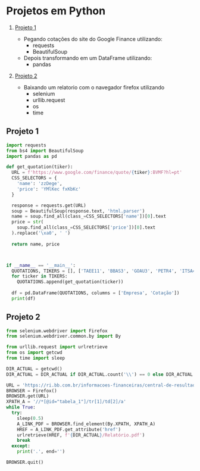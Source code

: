 # Projetos em Python

1. [Projeto 1](#Projeto-1)
   - Pegando cotações do site do Google Finance utilizando:
        * requests
        * BeautifulSoup
    - Depois transformando em um DataFrame utilizando:
        - pandas

2. [Projeto 2](#Projeto-2)
   - Baixando um relatorio com o navegador firefox utilizando
     * selenium
     * urllib.request
     * os
     * time


## <a name="Projeto-1"></a> Projeto 1

```python
import requests
from bs4 import BeautifulSoup
import pandas as pd

def get_quotation(tiker):
  URL = f'https://www.google.com/finance/quote/{tiker}:BVMF?hl=pt'
  CSS_SELECTORS = {
    'name': 'zzDege',
    'price': 'YMlKec fxKbKc'
  }

  response = requests.get(URL)
  soup = BeautifulSoup(response.text, 'html.parser')
  name = soup.find_all(class_=CSS_SELECTORS['name'])[0].text
  price = str(
    soup.find_all(class_=CSS_SELECTORS['price'])[0].text
  ).replace('\xa0', ' ')
  
  return name, price



if __name__ == '__main__':
  QUOTATIONS, TIKERS = [], ['TAEE11', 'BBAS3', 'GOAU3', 'PETR4', 'ITSA4']
  for ticker in TIKERS:
    QUOTATIONS.append(get_quotation(ticker))
  
  df = pd.DataFrame(QUOTATIONS, columns = ['Empresa', 'Cotação'])
  print(df)

```

## <a name="Projeto-2"></a> Projeto 2

```python
from selenium.webdriver import Firefox
from selenium.webdriver.common.by import By

from urllib.request import urlretrieve
from os import getcwd
from time import sleep

DIR_ACTUAL = getcwd()
DIR_ACTUAL = DIR_ACTUAL if DIR_ACTUAL.count('\\') == 0 else DIR_ACTUAL.replace('\\', '/')

URL = 'https://ri.bb.com.br/informacoes-financeiras/central-de-resultados/'
BROWSER = Firefox()
BROWSER.get(URL)
XPATH_A = '//*[@id="tabela_1"]/tr[1]/td[2]/a'
while True:
  try:
    sleep(0.5)
    A_LINK_PDF = BROWSER.find_element(By.XPATH, XPATH_A)
    HREF = A_LINK_PDF.get_attribute('href')
    urlretrieve(HREF, f'{DIR_ACTUAL}/Relatório.pdf')
    break
  except:
    print('.', end='')

BROWSER.quit()

```
